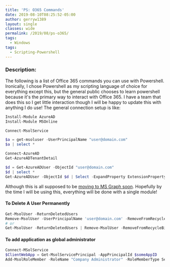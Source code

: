 ```yaml
---
title: 'PS: O365 Commands'
date: 2019-08-10T08:25:52-05:00
author: gerryw1389
layout: single
classes: wide
permalink: /2019/08/ps-o365/
tags:
  - Windows
tags:
  - Scripting-Powershell
---
```

<!--more-->

### Description:

The following is a list of Office 365 commands you can use with Powershell. Ironically, I chose Powershell as my scripting language of choice for everything except this, but the general public chooses to learn powershell because it's the primary way to interact with Office 365. I have a team that does this so I get little interaction though I will be happy to update this with anything I do use! The general connection setup is like:
   
   ```powershell
   Install-Module AzureAD
   Install-Module MSOnline

   Connect-MsolService

   $a = get-msoluser -UserPrincipalName "user@domain.com"
   $a | select *

   Connect-AzureAD
   Get-AzureADTenantDetail

   $d = Get-AzureADUser -ObjectId "user@domain.com"
   $d | select *
   Get-AzureADUser -ObjectId $d | Select -ExpandProperty ExtensionProperty
   ```

Although this is all supposed to be [moving to MS Graph soon](https://docs.microsoft.com/en-us/powershell/azure/active-directory/overview?view=azureadps-1.0). Hopefully by the time I will be using this, everything will be done with a single module!

#### To Delete A User Permanently 

   ```powershell
   Get-MsolUser -ReturnDeletedUsers
   Remove-MsolUser -UserPrincipalName 'user@domain.com' -RemoveFromRecycleBin
   # or
   Get-MsolUser -ReturnDeletedUsers | Remove-MsolUser -RemoveFromRecycleBin -Force
   ```

#### To add application as global administrator

   ```powershell
   Connect-MSolService
   $ClientWebApp = Get-MsolServicePrincipal -AppPrincipalId $someAppID
   Add-MsolRoleMember -RoleName "Company Administrator" -RoleMemberType ServicePrincipal -RoleMemberObjectId $ClientWebApp.objectID
   ```

